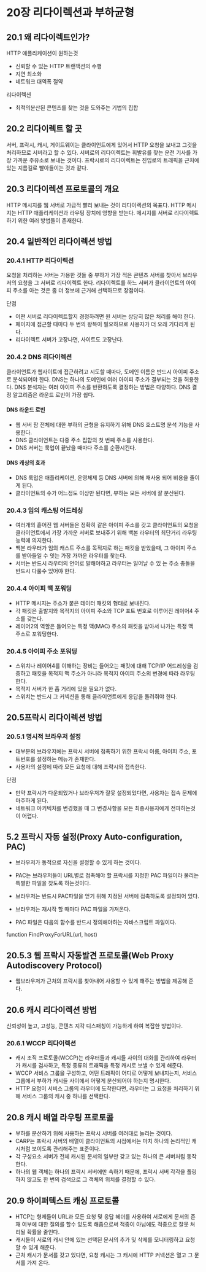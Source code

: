 # 20장 리다이렉션과 부하균형

## 20.1 왜 리다이렉트인가?

HTTP 애플리케이션이 원하는것

- 신뢰할 수 있는 HTTP 트랜잭션의 수행
- 지연 최소화
- 네트워크 대역폭 절약

리다이렉션

- 최적의분산된 콘텐츠를 찾는 것을 도와주는 기법의 집합

## 20.2 리다이렉트 할 곳

서버, 프락시, 캐시, 게이트웨이는 클라이언트에게 있어서 HTTP 요청을 보내고 그것을 처리하므로 서버라고 할 수 있다.
서버로의 리다이렉트는 휘발유를 찾는 운전 기사를 가장 가까운 주유소로 보내는 것이다.
프락시로의 리다이렉트는 진입로의 트래픽을 근처에 있는 지름길로 빨아들이는 것과 같다.

## 20.3 리다이렉션 프로토콜의 개요

HTTP 메시지를 웹 서버로 가급적 빨리 보내는 것이 리다이렉션의 목표다.
HTTP 메시지는 HTTP 애플리케이션과 라우팅 장치에 영향을 받는다.
메시지를 서버로 리다이렉트하기 위한 여러 방법들이 존재한다.

## 20.4 일반적인 리다이렉션 방법

### 20.4.1 HTTP 리다이렉션

요청을 처리하는 서버는 가용한 것들 중 부하가 가장 적은 콘텐츠 서버를 찾아서 브라우저의 요청을 그 서버로 리다이렉트 한다.
리다이렉트를 하느 서버가 클라이언트의 아이피 주소를 아는 것은 좀 더 정보에 근거해 선택하므로 장점이다.

단점

- 어떤 서버로 리다이렉트할지 경정하려면 원 서버는 상당히 많은 처리를 해야 한다.
- 페이지에 접근할 때마다 두 번의 왕복이 필요하므로 사용자가 더 오래 기다리게 된다.
- 리다이렉트 서버가 고장나면, 사이트도 고장난다.

### 20.4.2 DNS 리다이렉션

클라이언트가 웹사이트에 접근하려고 시도할 때마다, 도메인 이름은 반드시 아이피 주소로 분석되어야 한다.
DNS는 하나의 도메인에 여러 아이피 주소가 결부되는 것을 허용한다.
DNS 분석자는 여러 아이피 주소를 반환하도록 결정하는 방법은 다양하다.
DNS 결정 알고리즘은 라운드 로빈이 가장 쉽다.

#### DNS 라운드 로빈

- 웹 서버 팜 전체에 대한 부하의 균형을 유지하기 위해 DNS 호스트명 분석 기능을 사용한다.
- DNS 클라이언트는 다중 주소 집합의 첫 번째 주소를 사용한다.
- DNS 서버는 룩업이 끝났을 때마다 주소를 순환시킨다.

#### DNS 캐싱의 효과

- DNS 룩업은 애플리케이션, 운영체제 등 DNS 서버에 의해 재사용 되어 비용을 줄이게 된다.
- 클라이언트의 수가 어느정도 이상만 된다면, 부하는 모든 서버에 잘 분산된다.

### 20.4.3 임의 캐스팅 어드레싱

- 여러개의 흩어진 웹 서버들은 정확히 같은 아이피 주소를 갖고 클라이언트의 요청을 클라이언트에서 가장 가까운 서버로 보내주기 위해 백본 라우터의 최단거리 라우팅 능력에 의지한다.
- 백본 라우터가 임의 캐스트 주소를 목적지로 하는 패킷을 받았을때, 그 아이피 주소를 받아들일 수 잇는 가장 가까운 라우터를 찾는다.
- 서버는 반드시 라우터의 언어로 말해야하고 라우터는 일어날 수 있 는 주소 충돌을 반드시 다룰수 있어야 한다.

### 20.4.4 아이피 맥 포워딩

- HTTP 메시지는 주소가 붙은 데이터 패킷의 형태로 보내진다.
- 각 패킷은 출발지와 목적지의 아이피 주소와 TCP 포트 번호로 이루어진 레이어4 주소를 갖는다.
- 레이어2의 역할은 들어오는 특정 맥(MAC) 주소의 패킷을 받아서 나가는 특정 맥 주소로 포워딩한다.

### 20.4.5 아이피 주소 포워딩

- 스위치나 레이어4를 이해하는 장비는 들어오는 패킷에 대해 TCP/IP 어드레싱을 검증하고 패킷을 목적지 맥 주소가 아니라 목적지 아이피 주소의 변경에 따라 라우팅한다.
- 목적지 서버가 한 홉 거리에 있을 필요가 없다.
- 스위치는 반드시 그 커넥션을 통해 클라이언트에게 응답을 돌려줘야 한다.

## 20.5프락시 리다이렉션 방법

### 20.5.1 명시적 브라우저 설정

- 대부분의 브라우저에는 프락시 서버에 접촉하기 위한 프락시 이름, 아이피 주소, 포트번호를 설정하는 메뉴가 존재한다.
- 사용자의 설정에 따라 모든 요청에 대해 프락시와 접촉한다.

단점

- 만약 프락시가 다운되었거나 브라우저가 잘못 설정되었다면, 사용자는 접속 문제에 마주하게 된다.
- 네트워크 아키텍처를 변경했을 때 그 변경사항을 모든 최종사용자에게 전파하는것이 어렵다.

## 5.2 프락시 자동 설정(Proxy Auto-configuration, PAC)

- 브라우저가 동적으로 자신을 설정할 수 있게 하는 것이다.

- PAC는 브라우저들이 URL별로 접촉해야 할 프락시를 지정한 PAC 파일이라 불리는 특별한 파일을 찾도록 하는것이다.

- 브라우저는 반드시 PAC파일을 얻기 위해 지정된 서버에 접촉하도록 설정되어 있다.

- 브라우저는 재시작 할 때마다 PAC 파일을 가져온다.

- PAC 파일은 다음의 함수를 반드시 정의해야하는 자바스크립트 파일이다.

function FindProxyForURL(url, host)

## 20.5.3 웹 프락시 자동발견 프로토콜(Web Proxy Autodiscovery Protocol)

- 웹브라우저가 근처의 프락시를 찾아내어 사용할 수 있게 해주는 방법을 제공해 준다.

## 20.6 캐시 리다이렉션 방법

신뢰성이 높고, 고성능, 콘텐츠 지각 디스패칭이 가능하게 하여 복잡한 방법이다.

### 20.6.1 WCCP 리다이렉션

- 캐시 조직 프로토콜(WCCP)는 라우터들과 캐시들 사이의 대화를 관리하여 라우터가 캐시를 검사하고, 특정 종류의 트래픽을 특정 캐시로 보낼 수 있게 해준다.
- WCCP 서비스 그룹을 구성하고, 어떤 트래픽이 어디로 어떻게 보내지는지, 서비스 그룹에서 부하가 캐시들 사이에서 어떻게 분산되어야 하는지 명시한다.
- HTTP 요청이 서비스 그룹의 라우터에 도착한다면, 라우터는 그 요청을 처리하기 위해 서비스 그룹의 캐시 중 하나를 선택한다.

## 20.8 캐시 배열 라우팅 프로토콜

- 부하를 분산하기 위해 사용하는 프락시 서버를 여러대로 늘리는 것이다.
- CARP는 프락시 서버의 배열이 클라이언트의 시점에서는 마치 하나의 논리적인 캐시처럼 보이도록 관리해주는 표준이다.
- 각 구성요소 서버가 전체 캐시된 문서의 일부만 갖고 있는 하나의 큰 서버처럼 동작한다.
- 하나의 웹 객체는 하나의 프락시 서버에만 속하기 때문에, 프락시 서버 각각을 폴링하지 않고도 한 번의 검색으로 그 객체의 위치를 결정할 수 있다.

## 20.9 하이퍼텍스트 캐싱 프로토콜

- HTCP는 형제들이 URL과 모든 요청 및 응답 헤더를 사용하여 서로에게 문서의 존재 여부에 대한 질의를 할수 있도록 해줌으로써 적중이 아님에도 적중으로 잘못 처리될 확률을 줄인다.
- 캐시들이 서로의 캐시 안에 있는 선택된 문서의 추가 및 삭제를 모니터링하고 요청할 수 있게 해준다.
- 근처 캐시가 문서를 갖고 있다면, 요청 캐시는 그 캐시에 HTTP 커넥션은 열고 그 문서를 가져 온다.
